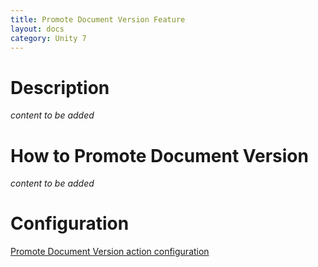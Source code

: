 ```yaml
---
title: Promote Document Version Feature
layout: docs
category: Unity 7
---
```

# Description

*content to be added*

# How to Promote Document Version

*content to be added*
    
# Configuration

[Promote Document Version action configuration](../../configuration/actions/promote-version)
